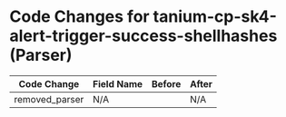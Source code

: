 # Code Changes for tanium-cp-sk4-alert-trigger-success-shellhashes (Parser)

| Code Change | Field Name | Before | After |
|-------------|------------|--------|-------|
| removed_parser | N/A |  | N/A |